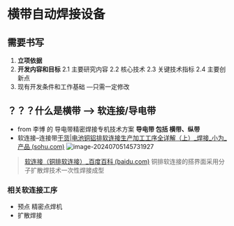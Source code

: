 # 横带自动焊接设备

## 需要书写

1. **立项依据**
2. **开发内容和目标**
   2.1 主要研究内容
   2.2 核心技术
   2.3 关键技术指标
   2.4 主要创新点
3. 现有开发条件和工作基础 —只需一定修改

## ？？？什么是横带 —> 软连接/导电带

- from 李博 的 导电带精密焊接专机技术方案 **导电带 包括 横带、纵带**
- 软连接–连接带[干货|电池铜铝排软连接生产加工工序全详解（上）_焊接_小为_产品 (sohu.com)](https://www.sohu.com/a/683646455_121405474)
  ![image-20240705145731927](C:\Users\wang2\AppData\Roaming\Typora\typora-user-images\image-20240705145731927.png)

> [软连接（铜排软连接）_百度百科 (baidu.com)](https://baike.baidu.com/item/软连接/8568780)
> 铜排软连接的搭界面采用分子扩散焊技术一次性焊接成型

### 相关软连接工序

- 预点
  精密点焊机
- 扩散焊接
  